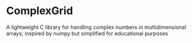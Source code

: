 # ComplexGrid
A lightweight C library for handling complex numbers in multidimensional arrays, inspired by numpy but simplified for educational purposes

